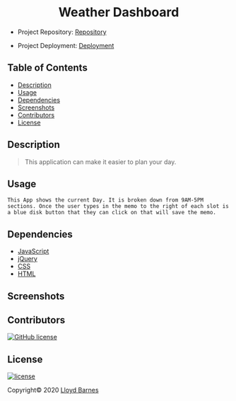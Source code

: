 <div align="center">

# Weather Dashboard

</div>

- Project Repository: [Repository](https://github.com/lbarnes86/WeatherDashboard)

- Project Deployment: [Deployment]()

## Table of Contents

- [Description](#description)
- [Usage](#usage)
- [Dependencies](#dependencies)
- [Screenshots](#screenshots)
- [Contributors](#contributors)
- [License](#license)

## Description

>This application can make it easier to plan your day.

## Usage

```
This App shows the current Day. It is broken down from 9AM-5PM sections. Once the user types in the memo to the right of each slot is a blue disk button that they can click on that will save the memo.

```

## Dependencies

- [JavaScript](https://www.javascript.com/) 
- [jQuery](https://jquery.com/) 
- [CSS](https://www.w3schools.com/css/css_intro.asp) 
- [HTML](https://html.com/) 

## Screenshots



## Contributors

[![GitHub license](https://img.shields.io/badge/Made%20by-Lloyd%20Barnes-ab8c9b?style=flat&logo=github)](https://github.com/lbarnes86)

## License

[![license](https://img.shields.io/badge/License-ISC-brightgreen.svg)](https://choosealicense.com/licenses/isc/)
<br />

Copyright© 2020 [Lloyd Barnes](https://lbarnes86.github.io/updated_Portfolio/)
